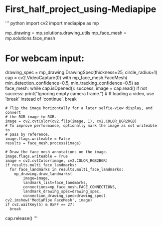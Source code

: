 # First_half_project_using-Mediapipe
'''
python
import cv2
import mediapipe as mp

mp_drawing = mp.solutions.drawing_utils
mp_face_mesh = mp.solutions.face_mesh



# For webcam input:
drawing_spec = mp_drawing.DrawingSpec(thickness=25, circle_radius=1)
cap = cv2.VideoCapture(0)
with mp_face_mesh.FaceMesh(
    min_detection_confidence=0.5,
    min_tracking_confidence=0.5) as face_mesh:
  while cap.isOpened():
    success, image = cap.read()
    if not success:
      print("Ignoring empty camera frame.")
      # If loading a video, use 'break' instead of 'continue'.
      break

    # Flip the image horizontally for a later selfie-view display, and convert
    # the BGR image to RGB.
    image = cv2.cvtColor(cv2.flip(image, 1), cv2.COLOR_BGR2RGB)
    # To improve performance, optionally mark the image as not writeable to
    # pass by reference.
    image.flags.writeable = False
    results = face_mesh.process(image)

    # Draw the face mesh annotations on the image.
    image.flags.writeable = True
    image = cv2.cvtColor(image, cv2.COLOR_RGB2BGR)
    if results.multi_face_landmarks:
      for face_landmarks in results.multi_face_landmarks:
        mp_drawing.draw_landmarks(
            image=image,
            landmark_list=face_landmarks,
            connections=mp_face_mesh.FACE_CONNECTIONS,
            landmark_drawing_spec=drawing_spec,
            connection_drawing_spec=drawing_spec)
    cv2.imshow('MediaPipe FaceMesh', image)
    if cv2.waitKey(5) & 0xFF == 27:
      break
  
cap.release()
'''
